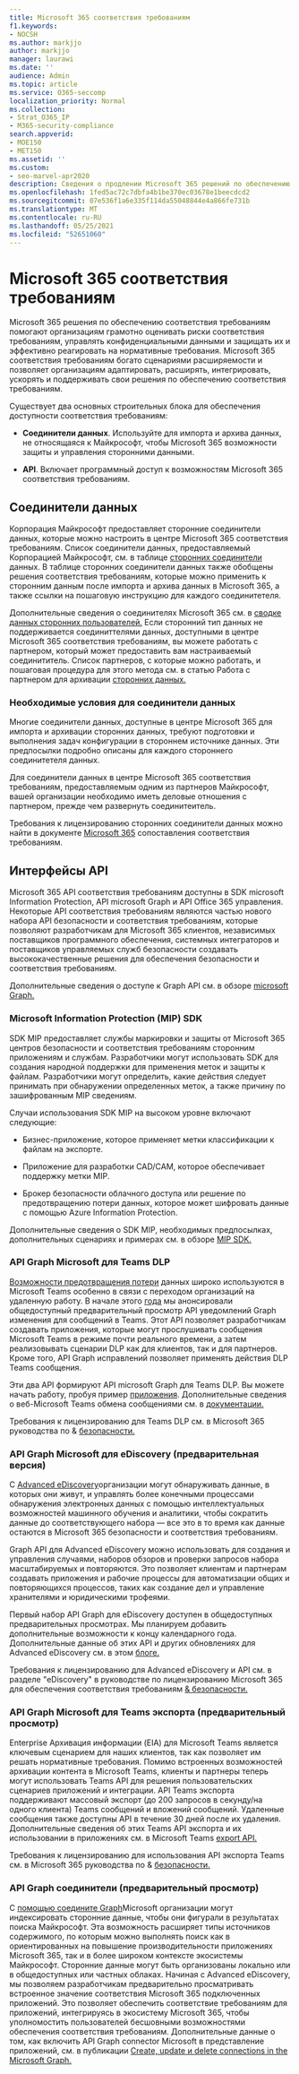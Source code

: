 ```yaml
---
title: Microsoft 365 соответствия требованиям
f1.keywords:
- NOCSH
ms.author: markjjo
author: markjjo
manager: laurawi
ms.date: ''
audience: Admin
ms.topic: article
ms.service: O365-seccomp
localization_priority: Normal
ms.collection:
- Strat_O365_IP
- M365-security-compliance
search.appverid:
- MOE150
- MET150
ms.assetid: ''
ms.custom:
- seo-marvel-apr2020
description: Сведения о продлении Microsoft 365 решений по обеспечению соответствия требованиям с помощью сторонних соединители данных и API Graph Microsoft.
ms.openlocfilehash: 1fed5ac72c7dbfa4b1be370ec03678e1beecdcd2
ms.sourcegitcommit: 07e536f1a6e335f114da55048844e4a866fe731b
ms.translationtype: MT
ms.contentlocale: ru-RU
ms.lasthandoff: 05/25/2021
ms.locfileid: "52651060"
---
```

# <a name="microsoft-365-compliance-extensibility"></a>Microsoft 365 соответствия требованиям

Microsoft 365 решения по обеспечению соответствия требованиям помогают организациям грамотно оценивать риски соответствия требованиям, управлять конфиденциальными данными и защищать их и эффективно реагировать на нормативные требования. Microsoft 365 соответствия требованиям богато сценариями расширяемости и позволяет организациям адаптировать, расширять, интегрировать, ускорять и поддерживать свои решения по обеспечению соответствия требованиям.

Существует два основных строительных блока для обеспечения доступности соответствия требованиям:

- **Соединители данных**. Используйте для импорта и архива данных, не относящаяся к Майкрософт, чтобы Microsoft 365 возможности защиты и управления сторонними данными.

- **API**. Включает программный доступ к возможностям Microsoft 365 соответствия требованиям.

## <a name="data-connectors"></a>Соединители данных

Корпорация Майкрософт предоставляет сторонние соединители данных, которые можно настроить в центре Microsoft 365 соответствия требованиям. Список соединители данных, предоставляемый Корпорацией Майкрософт, см. в таблице [сторонних соединители](archiving-third-party-data.md#third-party-data-connectors) данных. В таблице сторонних соединители данных также обобщены решения соответствия требованиям, которые можно применить к сторонним данным после импорта и архива данных в Microsoft 365, а также ссылки на пошаговую инструкцию для каждого соединитетеля.

Дополнительные сведения о соединителях Microsoft 365 см. в [сводке данных сторонних пользователей.](archiving-third-party-data.md) Если сторонний тип данных не поддерживается соединиттелями данных, доступными в центре Microsoft 365 соответствия требованиям, вы можете работать с партнером, который может предоставить вам настраиваемый соединититель. Список партнеров, с которые можно работать, и пошаговая процедура для этого метода см. в статью Работа с партнером для архивации [сторонних данных.](work-with-partner-to-archive-third-party-data.md)

### <a name="prerequisites-for-data-connectors"></a>Необходимые условия для соединители данных

Многие соединители данных, доступные в центре Microsoft 365 для импорта и архивации сторонних данных, требуют подготовки и выполнения задач конфигурации в стороннем источнике данных. Эти предпосылки подробно описаны для каждого стороннего соединитетеля данных.

Для соединители данных в центре Microsoft 365 соответствия требованиям, предоставляемым одним из партнеров Майкрософт, вашей организации необходимо иметь деловые отношения с партнером, прежде чем развернуть соединитеитель.

Требования к лицензированию сторонних соединители данных можно найти в документе [Microsoft 365](/office365/servicedescriptions/downloads/microsoft-365-compliance-licensing-comparison.xlsx) сопоставления соответствия требованиям.

## <a name="apis"></a>Интерфейсы API

Microsoft 365 API соответствия требованиям доступны в SDK microsoft Information Protection, API microsoft Graph и API Office 365 управления. Некоторые API соответствия требованиям являются частью нового набора API безопасности и соответствия требованиям, которые позволяют разработчикам для Microsoft 365 клиентов, независимых поставщиков программного обеспечения, системных интеграторов и поставщиков управляемых служб безопасности создавать высококачественные решения для обеспечения безопасности и соответствия требованиям.

Дополнительные сведения о доступе к Graph API см. в обзоре [microsoft Graph.](/graph/overview)

### <a name="microsoft-information-protection-mip-sdk"></a>Microsoft Information Protection (MIP) SDK

SDK MIP предоставляет службы маркировки и защиты от Microsoft 365 центров безопасности и соответствия требованиям сторонним приложениям и службам. Разработчики могут использовать SDK для создания народной поддержки для применения меток и защиты к файлам. Разработчики могут определить, какие действия следует принимать при обнаружении определенных меток, а также причину по зашифрованным MIP сведениям.

Случаи использования SDK MIP на высоком уровне включают следующие:

- Бизнес-приложение, которое применяет метки классификации к файлам на экспорте.

- Приложение для разработки CAD/CAM, которое обеспечивает поддержку метки MIP.

- Брокер безопасности облачного доступа или решение по предотвращению потери данных, которое может шифровать данные с помощью Azure Information Protection.

Дополнительные сведения о SDK MIP, необходимых предпосылках, дополнительных сценариях и примерах см. в обзоре [MIP SDK.](/information-protection/develop/overview)

### <a name="microsoft-graph-api-for-teams-dlp"></a>API Graph Microsoft для Teams DLP

[Возможности предотвращения потери](dlp-microsoft-teams.md) данных широко используются в Microsoft Teams особенно в связи с переходом организаций на удаленную работу. В начале этого [года](https://developer.microsoft.com/graph/blogs/announcing-change-notifications-for-microsoft-teams-messages/) мы анонсировали общедоступный предварительный просмотр API уведомлений Graph изменения для сообщений в Teams. Этот API позволяет разработчикам создавать приложения, которые могут прослушивать сообщения Microsoft Teams в режиме почти реального времени, а затем реализовывать сценарии DLP как для клиентов, так и для партнеров. Кроме того, API Graph исправлений позволяет применять действия DLP Teams сообщения.

Эти два API формируют API microsoft Graph для Teams DLP. Вы можете начать работу, пробуя пример [приложения](https://github.com/microsoftgraph/csharp-webhook-with-resource-data). Дополнительные сведения о веб-Microsoft Teams обмена сообщениями см. в [документации.](/graph/api/subscription-post-subscriptions)

Требования к лицензированию для Teams DLP см. в Microsoft 365 руководства по & [безопасности.](/office365/servicedescriptions/microsoft-365-service-descriptions/microsoft-365-tenantlevel-services-licensing-guidance/microsoft-365-security-compliance-licensing-guidance#communication-data-loss-prevention-for-teams)

### <a name="microsoft-graph-api-for-ediscovery-preview"></a>API Graph Microsoft для eDiscovery (предварительная версия)

С [Advanced eDiscovery](overview-ediscovery-20.md)организации могут обнаруживать данные, в которых они живут, и управлять более конечными процессами обнаружения электронных данных с помощью интеллектуальных возможностей машинного обучения и аналитики, чтобы сократить данные до соответствующего набора — все это в то время как данные остаются в Microsoft 365 безопасности и соответствия требованиям.

Graph API для Advanced eDiscovery можно использовать для создания и управления случаями, наборов обзоров и проверки запросов набора масштабируемых и повторяются. Это позволяет клиентам и партнерам создавать приложения и рабочие процессы для автоматизации общих и повторяющихся процессов, таких как создание дел и управление хранителями и юридическими трофеями.

Первый набор API Graph для eDiscovery доступен в общедоступных предварительных просмотрах. Мы планируем добавить дополнительные возможности к концу календарного года. Дополнительные данные об этих API и других обновлениях для Advanced eDiscovery см. в этом [блоге.](https://aka.ms/Ignite2020AeDAA)

Требования к лицензированию для Advanced eDiscovery и API см. в разделе "eDiscovery" в руководстве по лицензированию Microsoft 365 для обеспечения соответствия требованиям [& безопасности.](/office365/servicedescriptions/microsoft-365-service-descriptions/microsoft-365-tenantlevel-services-licensing-guidance/microsoft-365-security-compliance-licensing-guidance#ediscovery)

### <a name="microsoft-graph-api-for-teams-export-preview"></a>API Graph Microsoft для Teams экспорта (предварительный просмотр)

Enterprise Архивация информации (EIA) для Microsoft Teams является ключевым сценарием для наших клиентов, так как позволяет им решать нормативные требования. Помимо встроенных возможностей архивации контента в Microsoft Teams, клиенты и партнеры теперь могут использовать Teams API для решения пользовательских сценариев приложений и интеграции. API Teams экспорта поддерживают массовый экспорт (до 200 запросов в секунду/на одного клиента) Teams сообщений и вложений сообщений. Удаленные сообщения также доступны API в течение 30 дней после их удаления. Дополнительные сведения об этих Teams API экспорта и их использовании в приложениях см. в Microsoft Teams [export API.](/microsoftteams/export-teams-content)

Требования к лицензированию для использования API экспорта Teams см. в Microsoft 365 руководства по & [безопасности.](/office365/servicedescriptions/microsoft-365-service-descriptions/microsoft-365-tenantlevel-services-licensing-guidance/microsoft-365-security-compliance-licensing-guidance)

### <a name="microsoft-graph-connector-apis-preview"></a>API Graph соединители (предварительный просмотр)

С [помощью соедините Graph](/microsoftsearch/connectors-overview)Microsoft организации могут индексировать сторонние данные, чтобы они фигурали в результатах поиска Майкрософт. Эта возможность расширяет типы источников содержимого, по которым можно выполнять поиск как в ориентированных на повышение производительности приложениях Microsoft 365, так и в более широком контексте экосистемы Майкрософт. Сторонние данные могут быть организованы локально или в общедоступных или частных облаках. Начиная с Advanced eDiscovery, мы позволяем разработчикам предварительно просматривать встроенное значение соответствия Microsoft 365 подключенных приложений. Это позволяет обеспечить соответствие требованиям для приложений, интегрируясь в экосистему Microsoft 365, чтобы уполномостить пользователей бесшовными возможностями обеспечения соответствия требованиям. Дополнительные данные о том, как включить API Graph connector Microsoft в представление приложений, см. в публикации [Create, update и delete connections in the Microsoft Graph.](/graph/search-index-manage-connections)

